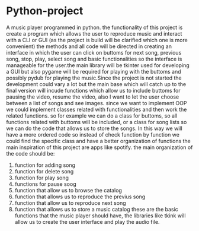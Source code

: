 # Python-project
A music player programmed in python. the functionality of this project is create a program which allows the user to reproduce music and interact with a CLI or GUI (as the project is build will be clarified which one is more convenient) the methods and all code will be directed in creating an interface in which the user can click on buttoms for next song, previous song, stop, play, select song and basic functionalities so the interface is manageable for the user.the main library will be tkinter used for developing a GUI but also pygame will be required for playing with the buttoms and possibly pydub for playing the music.Since the project is not started the development could vary a lot but the main base which will catch up to the final version will incude functions which allow us to include buttoms for pausing the video, resume the video, also I want to let the user choose between a list of songs and see images. since we want to implement OOP we could implement classes related with functionalities and then work the related functions. so for example we can do a class for buttoms, so all functions related with buttoms will be included, or a class for song lists so we can do the code that allows us to store the songs. In this way we will have a more ordered code so instead of check function by function we could find the specific class and have a better organization of functions the main inspiration of this project are apps like spotify.
the main organization of the code should be:
1) function for adding song
2) function for delete song
3) function for play song
4) functions for pause soog
5) function that allow us to browse the catalog
6) function that allows us to reproduce the previus song
7) function that allow us to reproduce next song
8) function that allows us to store a music catalog
these are the basic functions that the music player should have, the libraries like tkink will allow us to create the user interface and play the audio file.
